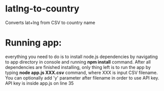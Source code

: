 # latlng-to-country
Converts lat+lng from CSV to country name

# Running app:

everything you need to do is to install node.js dependencies by navigating to app directory in console and running **npm install** command. After all dependencies are finished installing, only thing left is to run the app by typing **node app.js XXX.csv** command, where XXX is input CSV filename. You can optionally add 'y' parameter after filename in order to use API key. API key is inside app.js on line 35

